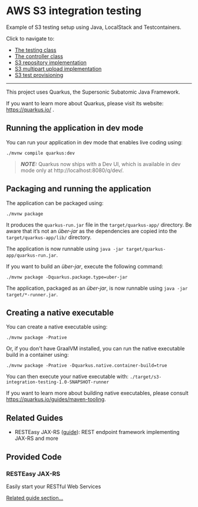 # AWS S3 integration testing

Example of S3 testing setup using Java, LocalStack and Testcontainers.

Click to navigate to:
- [The testing class](https://github.com/jrybak23/s3-integration-testing/blob/master/src/test/java/com/example/controller/FileControllerTest.java)
- [The controller class](https://github.com/jrybak23/s3-integration-testing/blob/master/src/main/java/com/example/controller/FileController.java)
- [S3 repository implementation](https://github.com/jrybak23/s3-integration-testing/blob/master/src/main/java/com/example/repository/S3RepositoryImpl.java)
- [S3 multipart upload implementation](https://github.com/jrybak23/s3-integration-testing/blob/master/src/main/java/com/example/repository/S3MultipartUploader.java)
- [S3 test provisioning](https://github.com/jrybak23/s3-integration-testing/blob/master/src/test/java/com/example/controller/testconfig/S3Resource.java)

---------------------------------------------------------------------------------
This project uses Quarkus, the Supersonic Subatomic Java Framework.

If you want to learn more about Quarkus, please visit its website: https://quarkus.io/ .

## Running the application in dev mode

You can run your application in dev mode that enables live coding using:

```shell script
./mvnw compile quarkus:dev
```

> **_NOTE:_**  Quarkus now ships with a Dev UI, which is available in dev mode only at http://localhost:8080/q/dev/.

## Packaging and running the application

The application can be packaged using:

```shell script
./mvnw package
```

It produces the `quarkus-run.jar` file in the `target/quarkus-app/` directory. Be aware that it’s not an _über-jar_ as
the dependencies are copied into the `target/quarkus-app/lib/` directory.

The application is now runnable using `java -jar target/quarkus-app/quarkus-run.jar`.

If you want to build an _über-jar_, execute the following command:

```shell script
./mvnw package -Dquarkus.package.type=uber-jar
```

The application, packaged as an _über-jar_, is now runnable using `java -jar target/*-runner.jar`.

## Creating a native executable

You can create a native executable using:

```shell script
./mvnw package -Pnative
```

Or, if you don't have GraalVM installed, you can run the native executable build in a container using:

```shell script
./mvnw package -Pnative -Dquarkus.native.container-build=true
```

You can then execute your native executable with: `./target/s3-integration-testing-1.0-SNAPSHOT-runner`

If you want to learn more about building native executables, please consult https://quarkus.io/guides/maven-tooling.

## Related Guides

- RESTEasy JAX-RS ([guide](https://quarkus.io/guides/rest-json)): REST endpoint framework implementing JAX-RS and more

## Provided Code

### RESTEasy JAX-RS

Easily start your RESTful Web Services

[Related guide section...](https://quarkus.io/guides/getting-started#the-jax-rs-resources)
